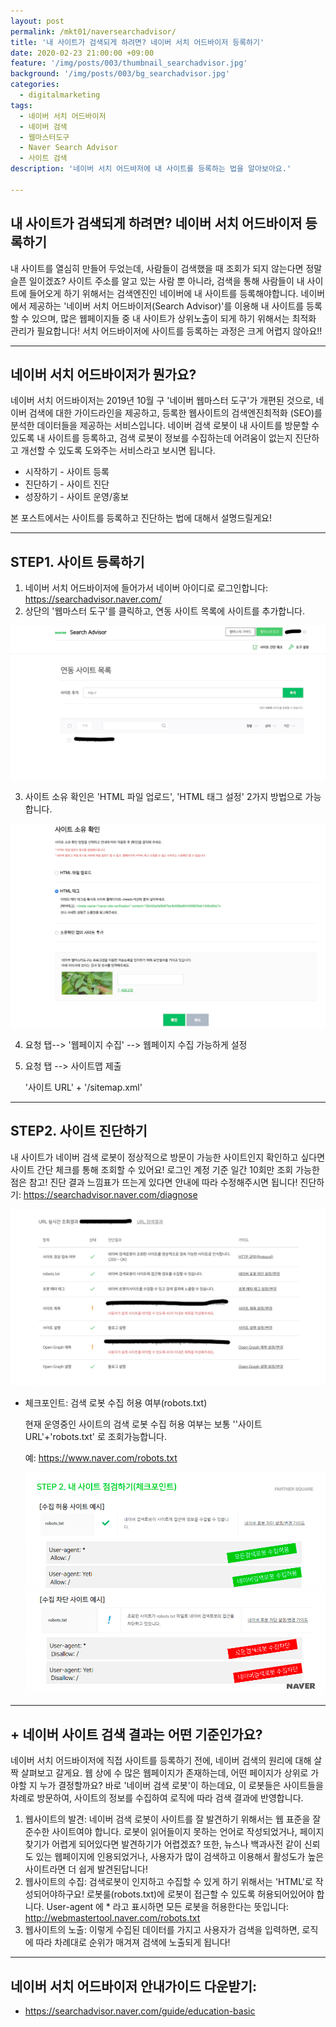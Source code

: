 ```yaml
---
layout: post
permalink: /mkt01/naversearchadvisor/
title: '내 사이트가 검색되게 하려면? 네이버 서치 어드바이저 등록하기'
date: 2020-02-23 21:00:00 +09:00
feature: '/img/posts/003/thumbnail_searchadvisor.jpg'
background: '/img/posts/003/bg_searchadvisor.jpg'
categories:
  - digitalmarketing
tags:
  - 네이버 서치 어드바이저
  - 네이버 검색
  - 웹마스터도구
  - Naver Search Advisor
  - 사이트 검색
description: '네이버 서치 어드바저에 내 사이트를 등록하는 법을 알아보아요.'

---
```


## 내 사이트가 검색되게 하려면? 네이버 서치 어드바이저 등록하기

내 사이트를 열심히 만들어 두었는데, 사람들이 검색했을 때 조회가 되지 않는다면 정말 슬픈 일이겠죠? 사이트 주소를 알고 있는 사람 뿐 아니라, 검색을 통해 사람들이 내 사이트에 들어오게 하기 위해서는 검색엔진인 네이버에 내 사이트를 등록해야합니다. 네이버에서 제공하는 '네이버 서치 어드바이저(Search Advisor)'를 이용해 내 사이트를 등록할 수 있으며, 많은 웹페이지들 중 내 사이트가 상위노출이 되게 하기 위해서는 최적화 관리가 필요합니다! 서치 어드바이저에 사이트를 등록하는 과정은 크게 어렵지 않아요!!

------

## 네이버 서치 어드바이저가 뭔가요?

네이버 서치 어드바이저는 2019년 10월 구 '네이버 웹마스터 도구'가 개편된 것으로,  네이버 검색에 대한 가이드라인을 제공하고, 등록한 웹사이트의 검색엔진최적화 (SEO)를 분석한 데이터들을 제공하는 서비스입니다. 네이버 검색 로봇이 내 사이트를 방문할 수 있도록 내 사이트를 등록하고, 검색 로봇이 정보를 수집하는데 어려움이 없는지 진단하고 개선할 수 있도록 도와주는 서비스라고 보시면 됩니다.

* 시작하기 - 사이트 등록
* 진단하기 - 사이트 진단
* 성장하기 - 사이트 운영/홍보

본 포스트에서는 사이트를 등록하고 진단하는 법에 대해서 설명드릴게요!

-----

## STEP1. 사이트 등록하기

1. 네이버 서치 어드바이저에 들어가서 네이버 아이디로 로그인합니다: https://searchadvisor.naver.com/
2. 상단의 '웹마스터 도구'를 클릭하고, 연동 사이트 목록에 사이트를 추가합니다.

![사이트등록하기](/img/posts/003/02.jpg)

3. 사이트 소유 확인은 'HTML 파일 업로드', 'HTML 태그 설정' 2가지 방법으로 가능합니다.

![사이트등록하기](/img/posts/003/03.jpg)

4. 요청 탭--> '웹페이지 수집' --> 웹페이지 수집 가능하게 설정

5. 요청 탭 --> 사이트맵 제출

   '사이트 URL' + '/sitemap.xml'

------

## STEP2. 사이트 진단하기

내 사이트가 네이버 검색 로봇이 정상적으로 방문이 가능한 사이트인지 확인하고 싶다면 사이트 간단 체크를 통해 조회할 수 있어요! 로그인 계정 기준 일간 10회만 조회 가능한 점은 참고! 진단 결과 느낌표가 뜨는게 있다면 안내에 따라 수정해주시면 됩니다! 진단하기: https://searchadvisor.naver.com/diagnose

![사이트진단하기](/img/posts/003/04.jpg)



* 체크포인트: 검색 로봇 수집 허용 여부(robots.txt)

  현재 운영중인 사이트의 검색 로봇 수집 허용 여부는 보통 ''사이트 URL'+'robots.txt' 로 조회가능합니다.

  예: https://www.naver.com/robots.txt

  ![검색로봇](/img/posts/003/05.png)

-----

## + 네이버 사이트 검색 결과는 어떤 기준인가요?

네이버 서치 어드바이저에 직접 사이트를 등록하기 전에, 네이버 검색의 원리에 대해 살짝 살펴보고 갈게요. 웹 상에 수 많은 웹페이지가 존재하는데, 어떤 페이지가 상위로 가야할 지 누가 결정할까요? 바로 '네이버 검색 로봇'이 하는데요, 이 로봇들은 사이트들을 차례로 방문하여, 사이트의 정보를 수집하여 로직에 따라 검색 결과에 반영합니다.

1. 웹사이트의 발견: 네이버 검색 로봇이 사이트를 잘 발견하기 위해서는 웹 표준을 잘 준수한 사이트여야 합니다. 로봇이 읽어들이지 못하는 언어로 작성되었거나, 페이지 찾기가 어렵게 되어있다면 발견하기가 어렵겠죠? 또한, 뉴스나 백과사전 같이 신뢰도 있는 웹페이지에 인용되었거나, 사용자가 많이 검색하고 이용해서 활성도가 높은 사이트라면 더 쉽게 발견된답니다!
2. 웹사이트의 수집: 검색로봇이 인지하고 수집할 수 있게 하기 위해서는 'HTML'로 작성되어야하구요! 로봇룰(robots.txt)에 로봇이 접근할 수 있도록 허용되어있어야 합니다. User-agent 에 * 라고 표시하면 모든 로봇을 허용한다는 뜻입니다: http://webmastertool.naver.com/robots.txt
3. 웹사이트의 노출: 이렇게 수집된 데이터를 가지고 사용자가 검색을 입력하면, 로직에 따라 차례대로 순위가 매겨져 검색에 노출되게 됩니다!

-----

## 네이버 서치 어드바이저 안내가이드 다운받기:

* https://searchadvisor.naver.com/guide/education-basic

###
